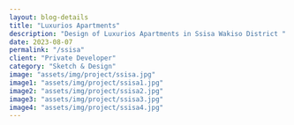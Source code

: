```yaml
---  
layout: blog-details  
title: "Luxurios Apartments"  
description: "Design of Luxurios Apartments in Ssisa Wakiso District "   
date: 2023-08-07  
permalink: "/ssisa"
client: "Private Developer"    
category: "Sketch & Design"
image: "assets/img/project/ssisa.jpg"  
image1: "assets/img/project/ssisa1.jpg" 
image2: "assets/img/project/ssisa2.jpg" 
image3: "assets/img/project/ssisa3.jpg" 
image4: "assets/img/project/ssisa4.jpg" 
---  
```



